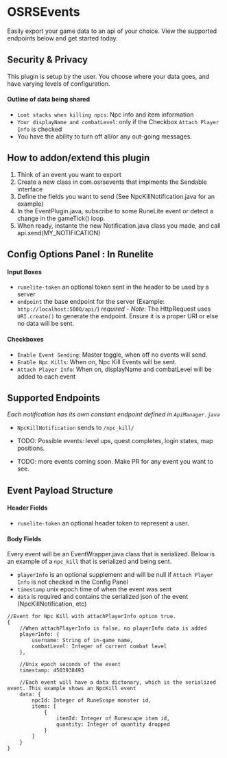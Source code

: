 # OSRSEvents
Easily export your game data to an api of your choice. View the supported endpoints below and get started today.

## Security & Privacy
This plugin is setup by the user. You choose where your data goes, and have varying levels of configuration.
#### Outline of data being shared
- `Loot stacks when killing npcs`: Npc info and item information
- `Your displayName and combatLevel`: only if the Checkbox `Attach Player Info` is checked
- You have the ability to turn off all/or any out-going messages.

## How to addon/extend this plugin
1. Think of an event you want to export
2. Create a new class in com.osrsevents that implments the Sendable interface
3. Define the fields you want to send (See NpcKillNotification.java for an example)
4. In the EventPlugin.java, subscribe to some RuneLite event or detect a change in the gameTick() loop.
5. When ready, instante the new Notification.java class you made, and call api.send(MY_NOTIFICATION)

## Config Options Panel : In Runelite
#### Input Boxes
- `runelite-token` an optional token sent in the header to be used by a server
- `endpoint` the base endpoint for the server (Example: `http://localhost:5000/api/`) *required*
        - *Note*: The HttpRequest uses `URI.create()` to generate the endpoint. Ensure it is a proper URI or else no data will be sent. 
        
#### Checkboxes
- `Enable Event Sending`: Master toggle, when off no events will send.
- `Enable Npc Kills`: When on, Npc Kill Events will be sent.
- `Attach Player Info`: When on, displayName and combatLevel will be added to each event

## Supported Endpoints
*Each notification has its own constant endpoint defined in `ApiManager.java`*
 - `NpcKillNotification` sends to  `/npc_kill/`
 
 - TODO: Possible events: level ups, quest completes, login states, map positions.
 - TODO: more events coming soon. Make PR for any event you want to see.
## Event Payload Structure
#### Header Fields
- `runelite-token` an optional header token to represent a user.

#### Body Fields
   Every event will be an EventWrapper.java class that is serialized. Below is an example of a `npc_kill` that is serialized and being sent.
   - `playerInfo` is an optional supplement and will be null if `Attach Player Info` is not checked in the Config Panel
   - `timestamp` unix epoch time of when the event was sent
   - `data` is required and contains the serialized json of the event (NpcKillNotification, etc)
   
```
//Event for Npc Kill with attachPlayerInfo option true.
{
    //When attachPlayerInfo is false, no playerInfo data is added
    playerInfo: {
        username: String of in-game name,
        combatLevel: Integer of current combat level
    },
    
    //Unix epoch seconds of the event
    timestamp: 4503938493

    //Each event will have a data dictonary, which is the serialized event. This example shows an NpcKill event
    data: {
        npcId: Integer of RuneScape monster id,
        items: [
            {
                itemId: Integer of Runescape item id,
                quantity: Integer of quantity dropped
            }
        ]
    }
}
```
